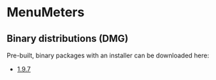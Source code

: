 MenuMeters
==========

Binary distributions (DMG)
--------------------------

Pre-built, binary packages with an installer can be downloaded here:

* [1.9.7](dist/1.9.7/MenuMeters-1.9.7+emc.dmg)
